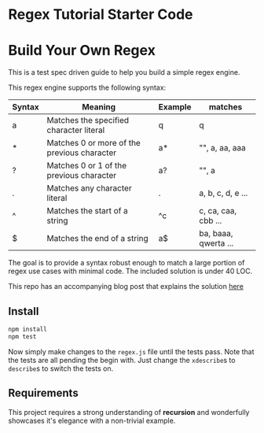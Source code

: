 # Regex Tutorial Starter Code
# Build Your Own Regex
This is a test spec driven guide to help you build a simple regex engine.

This regex engine supports the following syntax:

| Syntax | Meaning | Example | matches |
|--------|---------|---------|---------|
| a | Matches the specified character literal | q | q |
| * | Matches 0 or more of the previous character | a* | "", a, aa, aaa  |
| ? | Matches 0 or 1 of the previous character | a? | "", a |
| . | Matches any character literal | . | a, b, c, d, e ... |
| ^ | Matches the start of a string | ^c | c, ca, caa, cbb ... |
| $ | Matches the end of a string | a$ | ba, baaa, qwerta ... |

The goal is to provide a syntax robust enough to match a large portion of regex use cases with minimal code. The included solution is under 40 LOC.

This repo has an accompanying blog post that explains the solution [here](https://nickdrane.com/build-your-own-regex/)

## Install

```js
npm install
npm test
```

Now simply make changes to the `regex.js` file until the tests pass. Note that the tests are all pending the begin with. Just change the `xdescribe`s to `describe`s to switch the tests on.

## Requirements

This project requires a strong understanding of __recursion__ and wonderfully showcases it's elegance with a non-trivial example.
